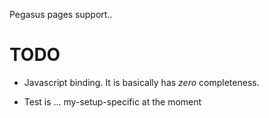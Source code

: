 Pegasus pages support..

# TODO
* Javascript binding. It is basically has *zero* completeness.

* Test is ... my-setup-specific at the moment
